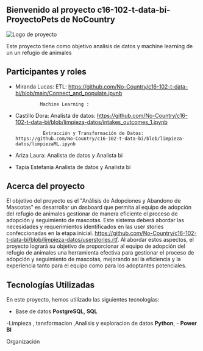 ## Bienvenido al proyecto c16-102-t-data-bi- ProyectoPets de NoCountry

![Logo de proyecto]([ruta/al/logotipo.png](https://drive.google.com/file/d/1jkqSIL0eb6Xvb5boSg8GeVNBumLJ9w0D/view?usp=sharing))

Este proyecto tiene como objetivo analisis de datos y machine learning de un un refugio de animales

## Participantes y roles

- Miranda Lucas:
               ETL:  https://github.com/No-Country/c16-102-t-data-bi/blob/main/Connect_and_populate.ipynb
  
               Machine Learning :
  
- Castillo Dora:
                Analista de datos: https://github.com/No-Country/c16-102-t-data-bi/blob/limpieza-datos/intakes_outcomes_1.ipynb
  
                Extracción y Transformación de Datos: https://github.com/No-Country/c16-102-t-data-bi/blob/limpieza-datos/limpiezaML.ipynb
  
- Ariza Laura: Analista de datos y Analista bi
- Tapia Estefania  Analista de datos y Analista bi


## Acerca del proyecto

El objetivo del proyecto es el "Análisis de Adopciones y Abandono de Mascotas" es desarrollar un dasboard que permita al equipo de adopción del refugio de animales gestionar de manera eficiente el proceso de adopción y seguimiento de mascotas. Este sistema deberá abordar las necesidades y requerimientos identificados en las user stories confeccionadas en la etapa inicial.
https://github.com/No-Country/c16-102-t-data-bi/blob/limpieza-datos/userstories.rtf.
Al abordar estos aspectos, el proyecto logrará su objetivo de proporcionar al equipo de adopción del refugio de animales una herramienta efectiva para gestionar el proceso de adopción y seguimiento de mascotas, mejorando así la eficiencia y la experiencia tanto para el equipo como para los adoptantes potenciales.


## Tecnologías Utilizadas

En este proyecto, hemos utilizado las siguientes tecnologías:
  
- Base de datos **PostgreSQL**, **SQL** 

-Limpieza , tansformacion ,Analisis y exploracion de datos **Python**, - **Power BI**
 
 Organización
